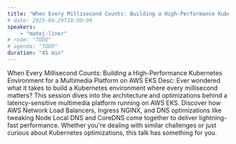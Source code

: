 ```yaml
---
title: "When Every Millisecond Counts: Building a High-Performance Kubernetes Environment for a Multimedia Platform on AWS EKS"
# date: 2025-04-29T10:00:00
speakers:
    - "matej-liner"
# room: "TODO"
# agenda: "TODO"
duration: "45 min"
---
```

When Every Millisecond Counts: Building a High-Performance Kubernetes Environment for a Multimedia Platform on AWS EKS
Desc: Ever wondered what it takes to build a Kubernetes environment where every millisecond matters? This session dives into the architecture and optimizations behind a latency-sensitive multimedia platform running on AWS EKS. Discover how AWS Network Load Balancers, Ingress NGINX, and DNS optimizations like tweaking Node Local DNS and CoreDNS come together to deliver lightning-fast performance. Whether you're dealing with similar challenges or just curious about Kubernetes optimizations, this talk has something for you.

